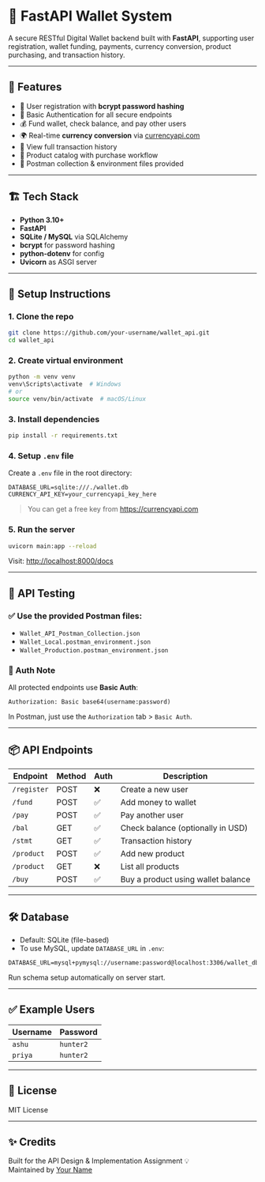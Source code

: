 
# 💸 FastAPI Wallet System

A secure RESTful Digital Wallet backend built with **FastAPI**, supporting user registration, wallet funding, payments, currency conversion, product purchasing, and transaction history.

---

## 🚀 Features

- 🔐 User registration with **bcrypt password hashing**
- 🔑 Basic Authentication for all secure endpoints
- 💰 Fund wallet, check balance, and pay other users
- 🌍 Real-time **currency conversion** via [currencyapi.com](https://currencyapi.com)
- 🧾 View full transaction history
- 🛒 Product catalog with purchase workflow
- 🧪 Postman collection & environment files provided

---

## 🏗️ Tech Stack

- **Python 3.10+**
- **FastAPI**
- **SQLite / MySQL** via SQLAlchemy
- **bcrypt** for password hashing
- **python-dotenv** for config
- **Uvicorn** as ASGI server

---

## 🔧 Setup Instructions

### 1. Clone the repo

```bash
git clone https://github.com/your-username/wallet_api.git
cd wallet_api
```

### 2. Create virtual environment

```bash
python -m venv venv
venv\Scripts\activate  # Windows
# or
source venv/bin/activate  # macOS/Linux
```

### 3. Install dependencies

```bash
pip install -r requirements.txt
```

### 4. Setup `.env` file

Create a `.env` file in the root directory:

```env
DATABASE_URL=sqlite:///./wallet.db
CURRENCY_API_KEY=your_currencyapi_key_here
```

> You can get a free key from https://currencyapi.com

### 5. Run the server

```bash
uvicorn main:app --reload
```

Visit: [http://localhost:8000/docs](http://localhost:8000/docs)

---

## 🧪 API Testing

### ✅ Use the provided Postman files:

- `Wallet_API_Postman_Collection.json`
- `Wallet_Local.postman_environment.json`
- `Wallet_Production.postman_environment.json`

### 🔐 Auth Note

All protected endpoints use **Basic Auth**:  
```http
Authorization: Basic base64(username:password)
```

In Postman, just use the `Authorization` tab > `Basic Auth`.

---

## 📦 API Endpoints

| Endpoint       | Method | Auth | Description                          |
|----------------|--------|------|--------------------------------------|
| `/register`    | POST   | ❌    | Create a new user                    |
| `/fund`        | POST   | ✅    | Add money to wallet                  |
| `/pay`         | POST   | ✅    | Pay another user                     |
| `/bal`         | GET    | ✅    | Check balance (optionally in USD)   |
| `/stmt`        | GET    | ✅    | Transaction history                  |
| `/product`     | POST   | ✅    | Add new product                      |
| `/product`     | GET    | ❌    | List all products                    |
| `/buy`         | POST   | ✅    | Buy a product using wallet balance   |

---

## 🛠 Database

- Default: SQLite (file-based)
- To use MySQL, update `DATABASE_URL` in `.env`:

```
DATABASE_URL=mysql+pymysql://username:password@localhost:3306/wallet_db
```

Run schema setup automatically on server start.

---

## ✅ Example Users

| Username | Password |
|----------|----------|
| `ashu`   | `hunter2` |
| `priya`  | `hunter2` |

---

## 📌 License

MIT License

---

## ✨ Credits

Built for the API Design & Implementation Assignment 💡  
Maintained by [Your Name](https://github.com/your-username)
